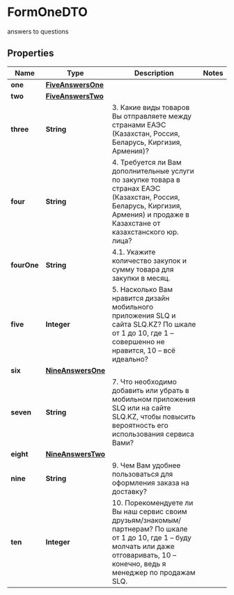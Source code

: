 

# FormOneDTO

answers to questions
## Properties

Name | Type | Description | Notes
------------ | ------------- | ------------- | -------------
**one** | [**FiveAnswersOne**](FiveAnswersOne.md) |  | 
**two** | [**FiveAnswersTwo**](FiveAnswersTwo.md) |  | 
**three** | **String** | 3. Какие виды товаров Вы отправляете между странами ЕАЭС (Казахстан, Россия, Беларусь, Киргизия, Армения)? | 
**four** | **String** | 4. Требуется ли Вам дополнительные услуги по закупке товара в странах ЕАЭС (Казахстан, Россия, Беларусь, Киргизия, Армения) и продаже в Казахстане от казахстанского юр. лица? | 
**fourOne** | **String** | 4.1. Укажите количество закупок и сумму товара для закупки в месяц. | 
**five** | **Integer** | 5. Насколько Вам нравится дизайн мобильного приложения SLQ и сайта SLQ.KZ? По шкале от 1 до 10, где 1 – совершенно не нравится, 10 – всё идеально? | 
**six** | [**NineAnswersOne**](NineAnswersOne.md) |  | 
**seven** | **String** | 7. Что необходимо добавить или убрать в мобильном приложения SLQ или на сайте SLQ.KZ, чтобы повысить вероятность его использования сервиса Вами? | 
**eight** | [**NineAnswersTwo**](NineAnswersTwo.md) |  | 
**nine** | **String** | 9. Чем Вам удобнее пользоваться для оформления заказа на доставку? | 
**ten** | **Integer** | 10. Порекомендуете ли Вы наш сервис своим друзьям/знакомым/партнерам? По шкале от 1 до 10, где 1 – буду молчать или даже отговаривать, 10 – конечно, ведь я менеджер по продажам SLQ. | 



